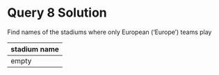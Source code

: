 # Query 8 Solution

Find names of the stadiums where only European (‘Europe’) teams play


| stadium name                                      |
| :------------------------------------------------ |
| empty                                             |
